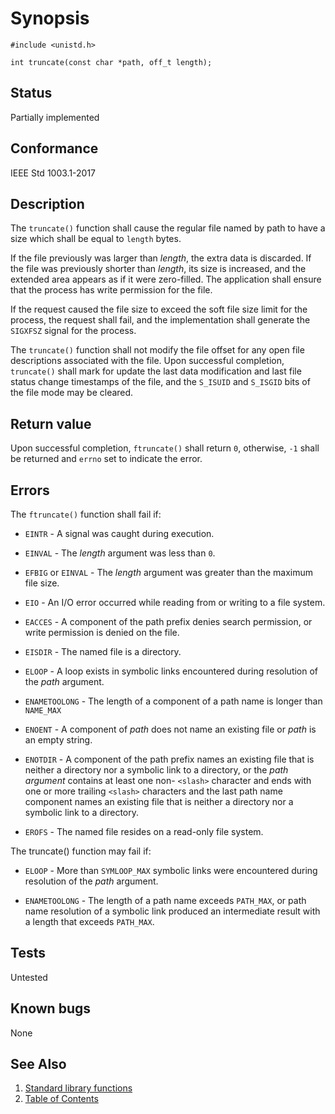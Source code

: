 # Synopsis

`#include <unistd.h>`

`int truncate(const char *path, off_t length);`

## Status

Partially implemented

## Conformance

IEEE Std 1003.1-2017

## Description

The `truncate()` function shall cause the regular file named by path to have a size which shall be equal to `length`
bytes.

If the file previously was larger than _length_, the extra data is discarded. If the file was previously shorter than
_length_, its size is increased, and the extended area appears as if it were zero-filled. The application shall ensure
that the process has write permission for the file.

If the request caused the file size to exceed the soft file size limit for the process, the request shall fail, and
the implementation shall generate the `SIGXFSZ` signal for the process.

The `truncate()` function shall not modify the file offset for any open file descriptions associated with the file. Upon
successful completion, `truncate()` shall mark for update the last data modification and last file status change
timestamps of the file, and the `S_ISUID` and `S_ISGID` bits of the file mode may be cleared.

## Return value

Upon successful completion, `ftruncate()` shall return `0`, otherwise, `-1` shall be returned and `errno` set to
indicate the error.

## Errors

The `ftruncate()` function shall fail if:

* `EINTR` - A signal was caught during execution.

* `EINVAL` - The _length_ argument was less than `0`.

* `EFBIG` or `EINVAL` - The _length_ argument was greater than the maximum file size.

* `EIO` - An I/O error occurred while reading from or writing to a file system.

* `EACCES` - A component of the path prefix denies search permission, or write permission is denied on the file.

* `EISDIR` - The named file is a directory.

* `ELOOP` - A loop exists in symbolic links encountered during resolution of the _path_ argument.

* `ENAMETOOLONG` - The length of a component of a path name is longer than `NAME_MAX`

* `ENOENT` - A component of _path_ does not name an existing file or _path_ is an empty string.

* `ENOTDIR` - A component of the path prefix names an existing file that is neither a directory nor a symbolic link to
 a directory, or the _path argument_ contains at least one non- `<slash>` character and ends with one or more trailing
 `<slash>` characters and the last path name component names an existing file that is neither a directory nor a symbolic
 link to a directory.

* `EROFS` - The named file resides on a read-only file system.

The truncate() function may fail if:

* `ELOOP` - More than `SYMLOOP_MAX` symbolic links were encountered during resolution of the _path_ argument.

* `ENAMETOOLONG` - The length of a path name exceeds `PATH_MAX`, or path name resolution of a symbolic link produced an
 intermediate result with a length that exceeds `PATH_MAX`.

## Tests

Untested

## Known bugs

None

## See Also

1. [Standard library functions](../README.md)
2. [Table of Contents](../../../README.md)
